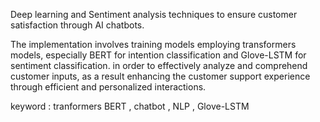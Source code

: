 Deep learning and Sentiment analysis techniques to ensure customer satisfaction through AI chatbots.

The implementation involves training models employing transformers models, especially BERT for intention classification and Glove-LSTM for sentiment classification. in order to effectively analyze and comprehend customer inputs, as a result enhancing the customer support experience through efficient and personalized interactions.

keyword : tranformers BERT , chatbot , NLP , Glove-LSTM 
